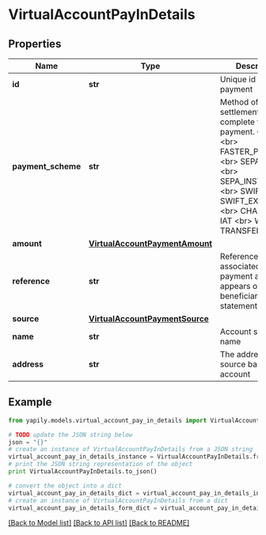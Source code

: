 # VirtualAccountPayInDetails


## Properties
Name | Type | Description | Notes
------------ | ------------- | ------------- | -------------
**id** | **str** | Unique id of the payment | [optional] 
**payment_scheme** | **str** | Method of settlement to complete the payment. One of: &lt;br&gt; FASTER_PAYMENTS &lt;br&gt; SEPA_CREDIT &lt;br&gt; SEPA_INSTANT &lt;br&gt; SWIFT &lt;br&gt; SWIFT_EXPRESS &lt;br&gt; CHAPS &lt;br&gt; IAT &lt;br&gt; WIRE &lt;br&gt; TRANSFER | [optional] 
**amount** | [**VirtualAccountPaymentAmount**](VirtualAccountPaymentAmount.md) |  | [optional] 
**reference** | **str** | Reference associated with the payment and which appears on the beneficiary&#39;s bank statement | [optional] 
**source** | [**VirtualAccountPaymentSource**](VirtualAccountPaymentSource.md) |  | [optional] 
**name** | **str** | Account source name | [optional] 
**address** | **str** | The address of the source bank account | [optional] 

## Example

```python
from yapily.models.virtual_account_pay_in_details import VirtualAccountPayInDetails

# TODO update the JSON string below
json = "{}"
# create an instance of VirtualAccountPayInDetails from a JSON string
virtual_account_pay_in_details_instance = VirtualAccountPayInDetails.from_json(json)
# print the JSON string representation of the object
print VirtualAccountPayInDetails.to_json()

# convert the object into a dict
virtual_account_pay_in_details_dict = virtual_account_pay_in_details_instance.to_dict()
# create an instance of VirtualAccountPayInDetails from a dict
virtual_account_pay_in_details_form_dict = virtual_account_pay_in_details.from_dict(virtual_account_pay_in_details_dict)
```
[[Back to Model list]](../README.md#documentation-for-models) [[Back to API list]](../README.md#documentation-for-api-endpoints) [[Back to README]](../README.md)


